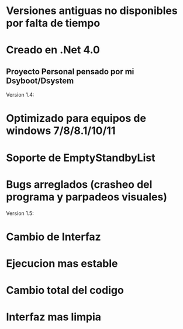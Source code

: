 # Versiones antiguas no disponibles por falta de tiempo
# Creado en .Net 4.0
## Proyecto Personal pensado por mi Dsyboot/Dsystem

Version 1.4: 

# Optimizado para equipos de windows 7/8/8.1/10/11
# Soporte de EmptyStandbyList
# Bugs arreglados (crasheo del programa y parpadeos visuales)

Version 1.5:

# Cambio de Interfaz
# Ejecucion mas estable
# Cambio total del codigo
# Interfaz mas limpia
